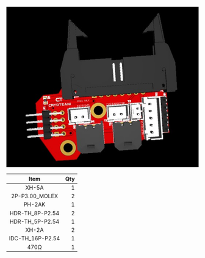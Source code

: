 ![Body_PCB.jpg](Body_PCB.jpg)

| Item | Qty |
| :------------: |----:| 
| XH-5A          | 1 |
| 2P-P3.00_MOLEX | 2 |
| PH-2AK | 1 |
| HDR-TH_8P-P2.54 | 2 |
| HDR-TH_5P-P2.54 | 1 |
| XH-2A | 2 |
| IDC-TH_16P-P2.54 | 1 |
| 470Ω | 1 |